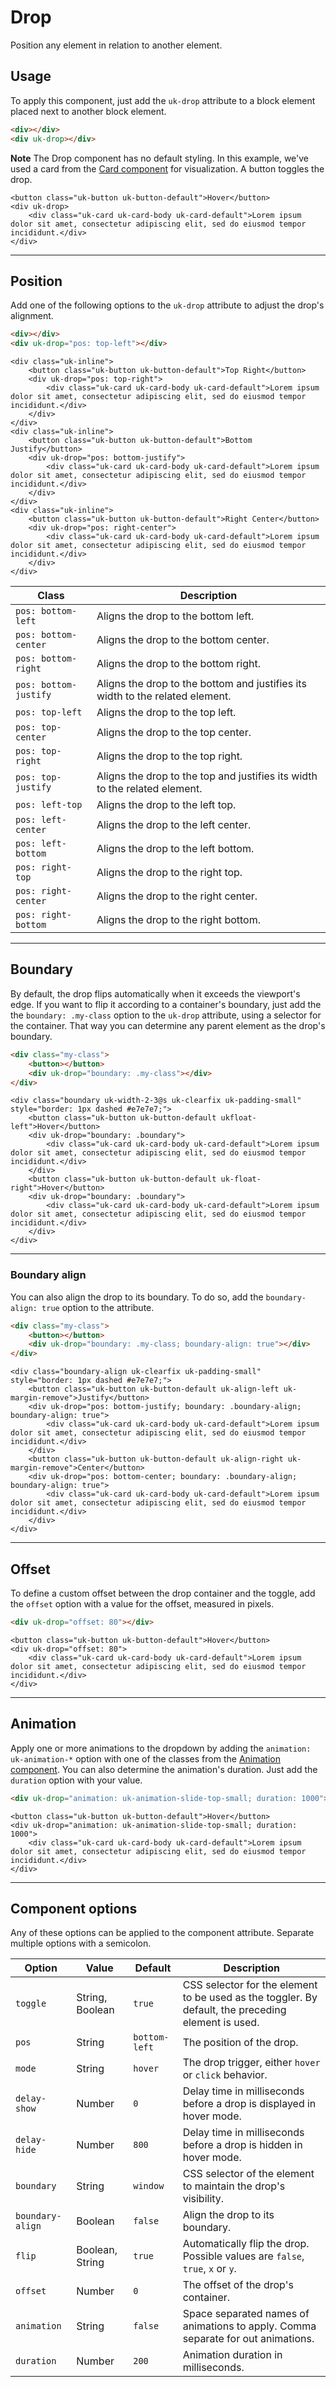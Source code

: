 # Drop

<p class="uk-text-lead">Position any element in relation to another element.</p>

## Usage

To apply this component, just add the `uk-drop` attribute to a block element placed next to another block element.

```html
<div></div>
<div uk-drop></div>
```

**Note** The Drop component has no default styling. In this example, we've used a card from the [Card component](card.md) for visualization. A button toggles the drop.

```example
<button class="uk-button uk-button-default">Hover</button>
<div uk-drop>
    <div class="uk-card uk-card-body uk-card-default">Lorem ipsum dolor sit amet, consectetur adipiscing elit, sed do eiusmod tempor incididunt.</div>
</div>
```

***

## Position

Add one of the following options to the `uk-drop` attribute to adjust the drop's alignment.

```html
<div></div>
<div uk-drop="pos: top-left"></div>
```

```example
<div class="uk-inline">
    <button class="uk-button uk-button-default">Top Right</button>
    <div uk-drop="pos: top-right">
        <div class="uk-card uk-card-body uk-card-default">Lorem ipsum dolor sit amet, consectetur adipiscing elit, sed do eiusmod tempor incididunt.</div>
    </div>
</div>
<div class="uk-inline">
    <button class="uk-button uk-button-default">Bottom Justify</button>
    <div uk-drop="pos: bottom-justify">
        <div class="uk-card uk-card-body uk-card-default">Lorem ipsum dolor sit amet, consectetur adipiscing elit, sed do eiusmod tempor incididunt.</div>
    </div>
</div>
<div class="uk-inline">
    <button class="uk-button uk-button-default">Right Center</button>
    <div uk-drop="pos: right-center">
        <div class="uk-card uk-card-body uk-card-default">Lorem ipsum dolor sit amet, consectetur adipiscing elit, sed do eiusmod tempor incididunt.</div>
    </div>
</div>
```

| Class                 | Description                                                                   |
|-----------------------|-------------------------------------------------------------------------------|
| `pos: bottom-left`    | Aligns the drop to the bottom left.                                           |
| `pos: bottom-center`  | Aligns the drop to the bottom center.                                         |
| `pos: bottom-right`   | Aligns the drop to the bottom right.                                          |
| `pos: bottom-justify` | Aligns the drop to the bottom and justifies its width to the related element. |
| `pos: top-left`       | Aligns the drop to the top left.                                              |
| `pos: top-center`     | Aligns the drop to the top center.                                            |
| `pos: top-right`      | Aligns the drop to the top right.                                             |
| `pos: top-justify`    | Aligns the drop to the top and justifies its width to the related element.    |
| `pos: left-top`       | Aligns the drop to the left top.                                              |
| `pos: left-center`    | Aligns the drop to the left center.                                           |
| `pos: left-bottom`    | Aligns the drop to the left bottom.                                           |
| `pos: right-top`      | Aligns the drop to the right top.                                             |
| `pos: right-center`   | Aligns the drop to the right center.                                          |
| `pos: right-bottom`   | Aligns the drop to the right bottom.                                          |

***

## Boundary

By default, the drop flips automatically when it exceeds the viewport's edge. If you want to flip it according to a container's boundary, just add the the `boundary: .my-class` option to the `uk-drop` attribute, using a selector for the container. That way you can determine any parent element as the drop's boundary.

```html
<div class="my-class">
    <button></button>
    <div uk-drop="boundary: .my-class"></div>
</div>
```

```example
<div class="boundary uk-width-2-3@s uk-clearfix uk-padding-small" style="border: 1px dashed #e7e7e7;">
    <button class="uk-button uk-button-default ukfloat-left">Hover</button>
    <div uk-drop="boundary: .boundary">
        <div class="uk-card uk-card-body uk-card-default">Lorem ipsum dolor sit amet, consectetur adipiscing elit, sed do eiusmod tempor incididunt.</div>
    </div>
    <button class="uk-button uk-button-default uk-float-right">Hover</button>
    <div uk-drop="boundary: .boundary">
        <div class="uk-card uk-card-body uk-card-default">Lorem ipsum dolor sit amet, consectetur adipiscing elit, sed do eiusmod tempor incididunt.</div>
    </div>
</div>
```

***

### Boundary align

You can also align the drop to its boundary. To do so, add the `boundary-align: true` option to the attribute.

```html
<div class="my-class">
    <button></button>
    <div uk-drop="boundary: .my-class; boundary-align: true"></div>
</div>
```

```example
<div class="boundary-align uk-clearfix uk-padding-small" style="border: 1px dashed #e7e7e7;">
    <button class="uk-button uk-button-default uk-align-left uk-margin-remove">Justify</button>
    <div uk-drop="pos: bottom-justify; boundary: .boundary-align; boundary-align: true">
        <div class="uk-card uk-card-body uk-card-default">Lorem ipsum dolor sit amet, consectetur adipiscing elit, sed do eiusmod tempor incididunt.</div>
    </div>
    <button class="uk-button uk-button-default uk-align-right uk-margin-remove">Center</button>
    <div uk-drop="pos: bottom-center; boundary: .boundary-align; boundary-align: true">
        <div class="uk-card uk-card-body uk-card-default">Lorem ipsum dolor sit amet, consectetur adipiscing elit, sed do eiusmod tempor incididunt.</div>
    </div>
</div>
```

***

## Offset

To define a custom offset between the drop container and the toggle, add the `offset` option with a value for the offset, measured in pixels.

```html
<div uk-drop="offset: 80"></div>
```

```example
<button class="uk-button uk-button-default">Hover</button>
<div uk-drop="offset: 80">
    <div class="uk-card uk-card-body uk-card-default">Lorem ipsum dolor sit amet, consectetur adipiscing elit, sed do eiusmod tempor incididunt.</div>
</div>
```

***

## Animation

Apply one or more animations to the dropdown by adding the `animation: uk-animation-*` option with one of the classes from the [Animation component](animaton.md). You can also determine the animation's duration. Just add the `duration` option with your value.

```html
<div uk-drop="animation: uk-animation-slide-top-small; duration: 1000"></div>
```

```example
<button class="uk-button uk-button-default">Hover</button>
<div uk-drop="animation: uk-animation-slide-top-small; duration: 1000">
    <div class="uk-card uk-card-body uk-card-default">Lorem ipsum dolor sit amet, consectetur adipiscing elit, sed do eiusmod tempor incididunt.</div>
</div>
```

***

## Component options

Any of these options can be applied to the component attribute. Separate multiple options with a semicolon.

| Option           | Value                  | Default       | Description                                                                      |
|------------------|------------------------|---------------|----------------------------------------------------------------------------------|
| `toggle`         | String, Boolean  | `true`          | CSS selector for the element to be used as the toggler. By default, the preceding element is used.  |
| `pos`            | String                 | `bottom-left` | The position of the drop.                                                               |
| `mode`           | String           | `hover`         | The drop trigger, either `hover` or `click` behavior.                                                       |
| `delay-show`     | Number                 | `0`             | Delay time in milliseconds before a drop is displayed in hover mode.                       |
| `delay-hide`     | Number                 | `800`           | Delay time in milliseconds before a drop is hidden in hover mode.                          |
| `boundary`       | String           | `window`        | CSS selector of the element to maintain the drop's visibility.                            |
| `boundary-align` | Boolean                | `false`         | Align the drop to its boundary.                                                  |
| `flip`           | Boolean, String | `true`          | Automatically flip the drop. Possible values are `false`, `true`, `x` or `y`.                                                     |
| `offset`         | Number                 | `0`             | The offset of the drop's container.                                              |
| `animation`      | String                 | `false`         | Space separated names of animations to apply. Comma separate for out animations. |
| `duration`       | Number                 | `200`           | Animation duration in milliseconds.                                                          |
